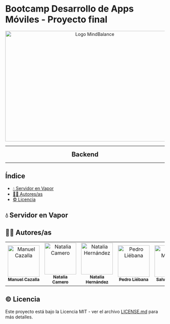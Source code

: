 # Bootcamp Desarrollo de Apps Móviles - Proyecto final

<div align="center">
  <img src="assets/mindBalanceLogo.png" alt="Logo MindBalance" width="550" height="350">
</div>

---

<p align="center">
  <strong><span style="font-size:20px;">Backend</span></strong>
</p>

---

## Índice
 
* [💧 Servidor en Vapor](#server)
* [✍🏼 Autores/as](#autorxs)
* [©️ Licencia](#licencia)

<a name="server"></a>
## 💧 Servidor en Vapor

<a name="autorxs"></a>
## ✍🏼 Autores/as

<table>
  <tbody>
    <tr>
      <td align="center" width="14.28%"><a href="https://github.com/manuelCAZALLA"><img src="https://github.com/manuelCAZALLA.png" width="100px;" alt="Manuel Cazalla"/><br /><sub><b>Manuel Cazalla</b></sub></a></td>
      <td align="center" width="14.28%"><a href="https://github.com/nataliacamero"><img src="https://github.com/nataliacamero.png" width="100px;" alt="Natalia Camero"/><br /><sub><b>Natalia Camero</b></sub></a></td>
      <td align="center" width="14.28%"><a href="https://github.com/NatCam22"><img src="https://github.com/NatCam22.png" width="100px;" alt="Natalia Hernández"/><br /><sub><b>Natalia Hernández</b></sub></a></td>
      <td align="center" width="14.28%"><a href="https://github.com/Castellano46"><img src="https://github.com/Castellano46.png" width="100px;" alt="Pedro Liébana"/><br /><sub><b>Pedro Liébana</b></sub></a></td>
      <td align="center" width="14.28%"><a href="https://github.com/salvaMsanchez"><img src="https://github.com/salvaMsanchez.png" width="100px;" alt="Salva Moreno"/><br /><sub><b>Salva Moreno</b></sub></a></td>
    </tr>
  </tbody>
</table>

<a name="licencia"></a>
## ©️ Licencia

Este proyecto está bajo la Licencia MIT - ver el archivo [LICENSE.md](https://github.com/Mind-Balance/Vapor-Backend/blob/main/LICENSE.md) para más detalles.
